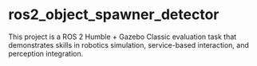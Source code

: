 # ros2_object_spawner_detector
This project is a ROS 2 Humble + Gazebo Classic evaluation task that demonstrates skills in robotics simulation, service-based interaction, and perception integration.
